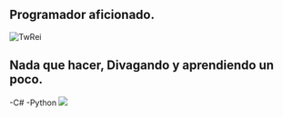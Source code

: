 ## Programador aficionado.
![TwRei](http://github-profile-summary-cards.vercel.app/api/cards/profile-details?username=TwRei&theme=dark)

## Nada que hacer, Divagando y aprendiendo un poco.
-C\#
-Python
![](https://tenor.com/es-419/view/jpop-j-pop-eve-lazy-cat-mv-gif-14250986216636199217)
